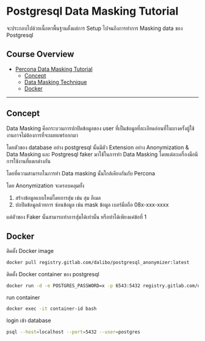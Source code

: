 # Postgresql Data Masking Tutorial

จะประกอบไปด้วยเนื้อหาพื้นฐานตั้งแต่การ Setup ไปจนถึงการทำการ Masking data ของ Postgresql 

## Course Overview

- [Percona Data Masking Tutorial](#percona-data-masking-tutorial)
    - [Concept](#concept)
    - [Data Masking Technique](#data-masking-technique)
    - [Docker](#docker)
---

## Concept 

Data Masking คือกระบวนการปกปิดข้อมูลของ user ที่เป็นข้อมูลที่ละเอียดอ่อนที่ในบางครั้งผู้ใช้งานอาจไม่ต้องการที่จะเผยแพร่ออกมา

โดยตัวของ database อย่าง postgresql นั้นมีตัว Extension อย่าง Anonymization & Data Masking และ Postgresql faker มาใช้ในการทำ Data Masking โดยแต่ละเครื่องมือมีการใช้งานที่แตกต่างกัน

โดยที่ความสามารถในการทำ Data masking นั้นใกล้เคียงกันกับ Percona

โดย Anonymization จะครอบคลุมทั้ง

1. สร้างข้อมูลแบบใหม่โดยการสุ่ม เช่น สุม อีเมล
2. ปกปิดข้อมูลด้วยการ ซ่อนข้อมูล เช่น mask ข้อมูล เบอร์มือถือ 08x-xxx-xxxx

แต่ตัวของ Faker นั้นสามารถทำการสุ่่่มได้เท่านั้น หรือทำได้เพียงแค่ข้อที่ 1 

## Docker 

ติดตั้ง Docker image

```bash
docker pull registry.gitlab.com/dalibo/postgresql_anonymizer:latest
```

ติดตั้ง Docker container ของ postgresql

```bash
docker run -d -e POSTGRES_PASSWORD=x -p 6543:5432 registry.gitlab.com/dalibo/postgresql_anonymizer
```

run container 
```bash
docker exec -it container-id bash
```

login เข้า database 
```bash 
psql --host=localhost --port=5432 --user=postgres
```

